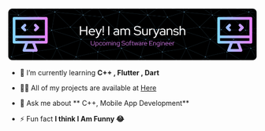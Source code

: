 ![Header](./Header.png)

 <img src="https://cdn.dribbble.com/users/2131993/screenshots/4948736/thoughtworks-gif_dribbble.gif" alt="" align="right" width="400">



- 🌱 I’m currently learning **C++ , Flutter , Dart**

- 👨‍💻 All of my projects are available at [Here](https://github.com/Suryansh-rajs?tab=repositories)

- 💬 Ask me about ** C++, Mobile App Development**

- ⚡ Fun fact **I think I Am Funny 😂**
<br>
<br>
